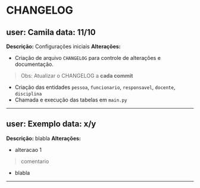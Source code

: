 # CHANGELOG

**user:** Camila
**data:** 11/10
---
**Descrição:** Configurações iniciais
**Alterações:**
- Criação de arquivo `CHANGELOG` para controle de alterações e documentação.
> Obs: Atualizar o CHANGELOG a **cada commit**
- Criação das entidades `pessoa`, `funcionario`, `responsavel`, `docente`, `disciplina`
- Chamada e execução das tabelas em `main.py`

---

**user:** Exemplo
**data:** x/y
---
**Descrição:** blabla
**Alterações:**
- alteracao 1
> comentario
- blabla

---
